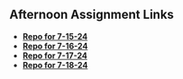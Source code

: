 ## Afternoon Assignment Links

* **[Repo for 7-15-24](https://github.com/ThomasWSnider/moon-miner-v3)**
* **[Repo for 7-16-24](https://github.com/ThomasWSnider/art-depo)**
* **[Repo for 7-17-24](https://github.com/ThomasWSnider/summer24_gregslist_vue)**
* **[Repo for 7-18-24](https://github.com/ThomasWSnider/blogger)**
